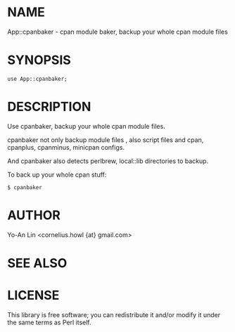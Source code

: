 # NAME

App::cpanbaker - cpan module baker, backup your whole cpan module files

# SYNOPSIS

    use App::cpanbaker;

# DESCRIPTION

Use cpanbaker, backup your whole cpan module files.

cpanbaker not only backup module files , also script files and cpan, cpanplus,
cpanminus, minicpan configs.

And cpanbaker also detects perlbrew, local::lib directories to backup.

To back up your whole cpan stuff:

    $ cpanbaker 

# AUTHOR

Yo-An Lin <cornelius.howl {at} gmail.com>

# SEE ALSO

# LICENSE

This library is free software; you can redistribute it and/or modify
it under the same terms as Perl itself.